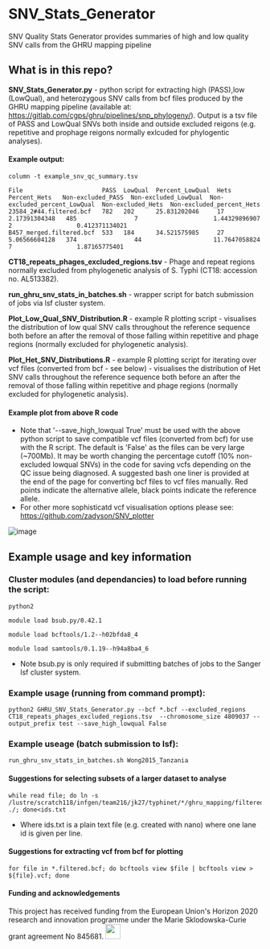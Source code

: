 # SNV_Stats_Generator
SNV Quality Stats Generator provides summaries of high and low quality SNV calls from the GHRU mapping pipeline

## What is in this repo?
**SNV_Stats_Generator.py** - python script for extracting high (PASS),low (LowQual), and heterozygous SNV calls from bcf files produced by the GHRU mapping pipeline (available at: https://gitlab.com/cgps/ghru/pipelines/snp_phylogeny/).  Output is a tsv file of PASS and LowQual SNVs both inside and outside excluded reigons (e.g. repetitive and prophage reigons normally exlcuded for phylogentic analyses).  &nbsp;

#### Example output:
```
column -t example_snv_qc_summary.tsv

File                      PASS  LowQual  Percent_LowQual  Hets  Percent_Hets   Non-excluded_PASS  Non-excluded_LowQual  Non-excluded_percent_LowQual  Non-excluded_Hets  Non-excluded_percent_Hets
23584_2#44.filtered.bcf   782   202      25.831202046     17    2.17391304348   485                7                     1.44329896907                 2                  0.412371134021
B457_merged.filtered.bcf  533   184      34.521575985     27    5.06566604128   374                44                    11.7647058824                 7                  1.87165775401
```

**CT18_repeats_phages_excluded_regions.tsv** - Phage and repeat regions normally excluded from phylogenetic analysis of S. Typhi (CT18: accession no. AL513382).&nbsp;

**run_ghru_snv_stats_in_batches.sh** - wrapper script for batch submission of jobs via lsf cluster system.&nbsp;

**Plot_Low_Qual_SNV_Distribution.R** - example R plotting script - visualises the distribution of low qual SNV calls throughout the reference sequence both before an after the removal of those falling within repetitive and phage regions (normally excluded for phylogenetic analysis).&nbsp;

**Plot_Het_SNV_Distributions.R** - example R plotting script for iterating over vcf files (converted from bcf - see below) - visualises the distribution of Het SNV calls throughout the reference sequence both before an after the removal of those falling within repetitive and phage regions (normally excluded for phylogenetic analysis).&nbsp;

#### Example plot from above R code
- Note that '--save_high_lowqual True' must be used with the above python script to save compatible vcf files (converted from bcf) for use with the R script. The default is 'False' as the files can be very large (~700Mb).  It may be worth changing the percentage cutoff (10% non-excluded lowqual SNVs) in the code for saving vcfs depending on the QC issue being diagnosed.  A suggested bash one liner is provided at the end of the page for converting bcf files to vcf files manually.  Red points indicate the alternative allele, black points indicate the reference allele.
- For other more sophisticatd vcf visualisation options please see: https://github.com/zadyson/SNV_plotter 

![image](https://user-images.githubusercontent.com/8507671/144291749-873ebfed-dc10-48d6-a525-b9123f62f08c.png)




## Example usage and key information

### Cluster modules (and dependancies) to load before running the script:

```
python2

module load bsub.py/0.42.1

module load bcftools/1.2--h02bfda8_4

module load samtools/0.1.19--h94a8ba4_6
```
- Note bsub.py is only required if submitting batches of jobs to the Sanger lsf cluster system.  


### Example usage (running from command prompt):
```
python2 GHRU_SNV_Stats_Generator.py --bcf *.bcf --excluded_regions CT18_repeats_phages_excluded_regions.tsv  --chromosome_size 4809037 --output_prefix test --save_high_lowqual False
```

### Example useage (batch submission to lsf):
```
run_ghru_snv_stats_in_batches.sh Wong2015_Tanzania
```

#### Suggestions for selecting subsets of a larger dataset to analyse
```
while read file; do ln -s /lustre/scratch118/infgen/team216/jk27/typhinet/*/ghru_mapping/filtered_bcfs/${file}.filtered.bcf ./; done<ids.txt
```
- Where ids.txt is a plain text file (e.g. created with nano) where one lane id is given per line.

#### Suggestions for extracting vcf from bcf for plotting
```
for file in *.filtered.bcf; do bcftools view $file | bcftools view > ${file}.vcf; done
```


#### Funding and acknowledgements
This project has received funding from the European Union's Horizon 2020 research and innovation programme under the Marie Sklodowska-Curie grant agreement No 845681. <img src="https://user-images.githubusercontent.com/8507671/153406979-9462c466-5a65-469e-adb6-14e271fd9e21.jpg" height="30" />
